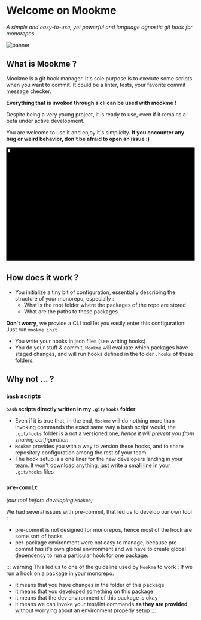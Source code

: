 # Welcome on Mookme

*A simple and easy-to-use, yet powerful and language agnostic git hook for monorepos.*

<img src="banner.png" alt="banner"/>

## What is Mookme ?

Mookme is a git hook manager. It's sole purpose is to execute some scripts when you want to commit. It could be a
linter, tests, your favorite commit message checker.

**Everything that is invoked through a cli can be used with mookme !**

Despite being a very young project, it is ready to use, even if it remains a beta under active development.

You are welcome to use it and enjoy it's simplicity.
**If you encounter any bug or weird behavior, don't be afraid to open an issue :)**

<img src="demo.gif" alt="A fresh look at your new git hooks ;)" width="600"/>

## How does it work ?

- You initialize a tiny bit of configuration, essentially describing the structure of your monorepo, especially :
  - What is the root folder where the packages of the repo are stored
  - What are the paths to these packages.

**Don't worry**, we provide a CLI tool let you easily enter this configuration: Just run `mookme init`

- You write your hooks in json files (see writing hooks)
- You do your stuff & commit, `Mookme` will evaluate which packages have staged changes, and will run hooks defined in
the folder `.hooks` of these folders.

## Why not ... ?

### `bash` scripts

**`bash` scripts directly written in my `.git/hooks` folder**

- Even if it is true that, in the end, `Mookme` will do nothing more than invoking commands the exact same way a bash
script would, the `.git/hooks` folder is a not a versioned one, *hence it will prevent you from sharing configuration*.
- `Mookme` provides you with a way to version these hooks, and to share repository configuration among the rest of your team.
- The hook setup is a one liner for the new developers landing in your team. It won't download anything, just write a
small line in your `.git/hooks` files

### `pre-commit`

*(our tool before developing `Mookme`)*

We had several issues with pre-commit, that led us to develop our own tool :

- pre-commit is not designed for monorepos, hence most of the hook are some sort of hacks
- per-package environment were not easy to manage, because pre-commit has it's own global environment and we have to
create global dependency to run a particular hook for one package.

::: warning
This led us to one of the guideline used by `Mookme` to work :
If we run a hook on a package in your monorepo:

- it means that you have changes in the folder of this package
- it means that you developed something on this package
- it means that the dev environment of this package is okay
- it means we can invoke your test/lint commands **as they are provided** without worrying about an environment
properly setup
:::
